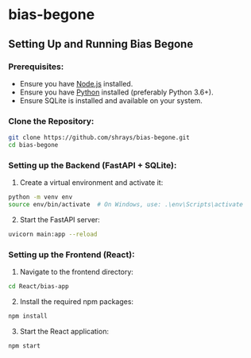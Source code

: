 # bias-begone
## Setting Up and Running Bias Begone

### Prerequisites:
- Ensure you have [Node.js](https://nodejs.org/) installed.
- Ensure you have [Python](https://www.python.org/downloads/) installed (preferably Python 3.6+).
- Ensure SQLite is installed and available on your system.

### Clone the Repository:

```bash
git clone https://github.com/shrays/bias-begone.git
cd bias-begone
```

### Setting up the Backend (FastAPI + SQLite):

1. Create a virtual environment and activate it:

```bash
python -m venv env
source env/bin/activate  # On Windows, use: .\env\Scripts\activate
```

2. Start the FastAPI server:

```bash
uvicorn main:app --reload
```

### Setting up the Frontend (React):

1. Navigate to the frontend directory:

```bash
cd React/bias-app
```

2. Install the required npm packages:

```bash
npm install
```

3. Start the React application:

```bash
npm start
```
